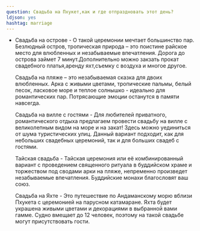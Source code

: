 ```yaml
---
question: Свадьба на Пхукет,как и где отпраздновать этот день?
ldjson: yes
hashtag: marriage
---
```



* Свадьба на острове - О такой церемонии мечтает большинство пар. Безлюдный остров, тропическая природа – это поистине райское место для влюбленных и незабываемые впечатления. Дорога до острова займет 7 минут.Дополнительно можно закзать прокат свадебного платья,аренду яхт,съемку с воздуха и многое другое.
  
  Свадьба на пляже  – это незабываемая сказка для двоих влюбленных. Арка с живыми цветами, тропические пальмы, белый песок, ласковое море и теплое солнышко - идеально для романтических пар. Потрясающие эмоции останутся в памяти навсегда.
  
  Свадьба на вилле с гостями - Для любителей приватного, романтического отдыха предлагаем провести свадьбу на вилле с великолепным видом на море и на закат! Здесь можно уединиться от шума туристических улиц. Данный вариант подходит, как для небольших свадебных церемоний, так и для больших свадеб с гостями.
  
  Тайская свадьба - Тайская церемония или её комбинированный вариант с проведением священного ритуала в буддийском храме и торжеством под сводами арки на пляже, непременно произведет незабываемые впечатления. Буддийские монахи благословят ваш союз.
  
  Свадьба на Яхте - Это путешествие по Андаманскому морю вблизи Пхукета с церемонией на парусном катамаране. Яхта будет украшена живыми цветами и декорациями в выбранной вами гамме. Судно вмещает до 12 человек, поэтому на такой свадьбе могут присутствовать гости.          
